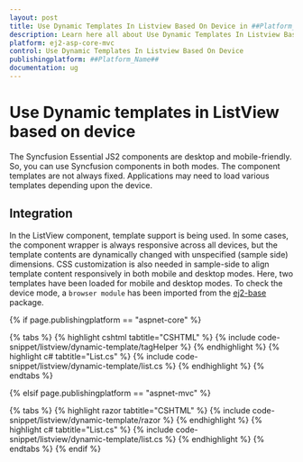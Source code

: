 ```yaml
---
layout: post
title: Use Dynamic Templates In Listview Based On Device in ##Platform_Name## Listview Component
description: Learn here all about Use Dynamic Templates In Listview Based On Device in Syncfusion ##Platform_Name## Listview component of syncfusion and more.
platform: ej2-asp-core-mvc
control: Use Dynamic Templates In Listview Based On Device
publishingplatform: ##Platform_Name##
documentation: ug
---
```


# Use Dynamic templates in ListView based on device

The Syncfusion Essential JS2 components are desktop and mobile-friendly. So, you can use Syncfusion components in
both modes. The component templates are not always fixed. Applications may need to load various templates depending
upon the device.

## Integration

In the ListView component, template support is being used. In some cases, the component wrapper is always responsive
across all devices, but the template contents are dynamically changed with unspecified (sample side) dimensions. CSS
customization is also needed in sample-side to align template content responsively in both mobile and desktop modes. Here,
two templates have been loaded for mobile and desktop modes. To check the device mode, a
`browser module` has been imported from
the [ej2-base](https://ej2.syncfusion.com/documentation/api/base/overview/) package.

{% if page.publishingplatform == "aspnet-core" %}

{% tabs %}
{% highlight cshtml tabtitle="CSHTML" %}
{% include code-snippet/listview/dynamic-template/tagHelper %}
{% endhighlight %}
{% highlight c# tabtitle="List.cs" %}
{% include code-snippet/listview/dynamic-template/list.cs %}
{% endhighlight %}
{% endtabs %}

{% elsif page.publishingplatform == "aspnet-mvc" %}

{% tabs %}
{% highlight razor tabtitle="CSHTML" %}
{% include code-snippet/listview/dynamic-template/razor %}
{% endhighlight %}
{% highlight c# tabtitle="List.cs" %}
{% include code-snippet/listview/dynamic-template/list.cs %}
{% endhighlight %}
{% endtabs %}
{% endif %}

